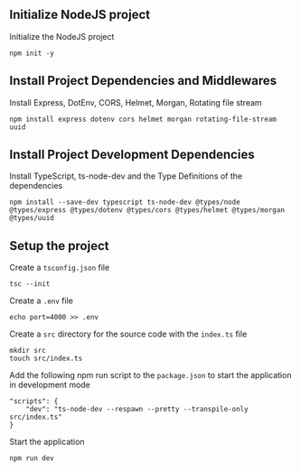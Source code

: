 ## Initialize NodeJS project

Initialize the NodeJS project

```
npm init -y
```

## Install Project Dependencies and Middlewares

Install Express, DotEnv, CORS, Helmet, Morgan, Rotating file stream

```
npm install express dotenv cors helmet morgan rotating-file-stream uuid
```

## Install Project Development Dependencies

Install TypeScript, ts-node-dev and the Type Definitions of the dependencies

```
npm install --save-dev typescript ts-node-dev @types/node @types/express @types/dotenv @types/cors @types/helmet @types/morgan @types/uuid
```

## Setup the project

Create a `tsconfig.json` file

```
tsc --init
```

Create a `.env` file

```
echo port=4000 >> .env
```

Create a `src` directory for the source code with the `index.ts` file

```
mkdir src
touch src/index.ts
```

Add the following npm run script to the `package.json` to start the application in development mode

```
"scripts": {
    "dev": "ts-node-dev --respawn --pretty --transpile-only src/index.ts"
}
```

Start the application

```
npm run dev
```

